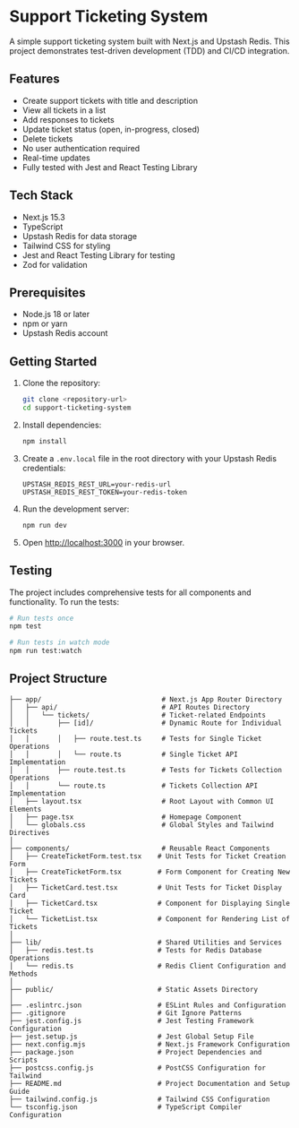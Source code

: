 # Support Ticketing System

A simple support ticketing system built with Next.js and Upstash Redis. This project demonstrates test-driven development (TDD) and CI/CD integration.

## Features

- Create support tickets with title and description
- View all tickets in a list
- Add responses to tickets
- Update ticket status (open, in-progress, closed)
- Delete tickets
- No user authentication required
- Real-time updates
- Fully tested with Jest and React Testing Library

## Tech Stack

- Next.js 15.3
- TypeScript
- Upstash Redis for data storage
- Tailwind CSS for styling
- Jest and React Testing Library for testing
- Zod for validation

## Prerequisites

- Node.js 18 or later
- npm or yarn
- Upstash Redis account

## Getting Started

1. Clone the repository:
   ```bash
   git clone <repository-url>
   cd support-ticketing-system
   ```

2. Install dependencies:
   ```bash
   npm install
   ```

3. Create a `.env.local` file in the root directory with your Upstash Redis credentials:
   ```
   UPSTASH_REDIS_REST_URL=your-redis-url
   UPSTASH_REDIS_REST_TOKEN=your-redis-token
   ```

4. Run the development server:
   ```bash
   npm run dev
   ```

5. Open [http://localhost:3000](http://localhost:3000) in your browser.

## Testing

The project includes comprehensive tests for all components and functionality. To run the tests:

```bash
# Run tests once
npm test

# Run tests in watch mode
npm run test:watch
```

## Project Structure

```
├── app/                              # Next.js App Router Directory
│   ├── api/                          # API Routes Directory
│   │   └── tickets/                  # Ticket-related Endpoints
│   │       ├── [id]/                 # Dynamic Route for Individual Tickets
│   │       │   ├── route.test.ts     # Tests for Single Ticket Operations
│   │       │   └── route.ts          # Single Ticket API Implementation
│   │       ├── route.test.ts         # Tests for Tickets Collection Operations
│   │       └── route.ts              # Tickets Collection API Implementation
│   ├── layout.tsx                    # Root Layout with Common UI Elements
│   ├── page.tsx                      # Homepage Component
│   └── globals.css                   # Global Styles and Tailwind Directives
│
├── components/                       # Reusable React Components
│   ├── CreateTicketForm.test.tsx    # Unit Tests for Ticket Creation Form
│   ├── CreateTicketForm.tsx         # Form Component for Creating New Tickets
│   ├── TicketCard.test.tsx          # Unit Tests for Ticket Display Card
│   ├── TicketCard.tsx               # Component for Displaying Single Ticket
│   └── TicketList.tsx               # Component for Rendering List of Tickets
│
├── lib/                             # Shared Utilities and Services
│   ├── redis.test.ts                # Tests for Redis Database Operations
│   └── redis.ts                     # Redis Client Configuration and Methods
│
├── public/                          # Static Assets Directory                 
│
├── .eslintrc.json                   # ESLint Rules and Configuration
├── .gitignore                       # Git Ignore Patterns
├── jest.config.js                   # Jest Testing Framework Configuration
├── jest.setup.js                    # Jest Global Setup File
├── next.config.mjs                  # Next.js Framework Configuration
├── package.json                     # Project Dependencies and Scripts
├── postcss.config.js                # PostCSS Configuration for Tailwind
├── README.md                        # Project Documentation and Setup Guide
├── tailwind.config.js               # Tailwind CSS Configuration
└── tsconfig.json                    # TypeScript Compiler Configuration
```